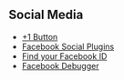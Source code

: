 
## Social Media

* [+1 Button](https://developers.google.com/+/web/+1button/)
* [Facebook Social Plugins](http://developers.facebook.com/docs/plugins/)
* [Find your Facebook ID](http://findmyfacebookid.com/)
* [Facebook Debugger](https://developers.facebook.com/tools/debug)
